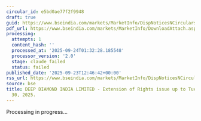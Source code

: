 ```yaml
---
circular_id: e5bd0ae77f2f9948
draft: true
guid: https://www.bseindia.com/markets/MarketInfo/DispNoticesNCirculars.aspx?Noticeid={0D99F779-8E6C-4301-BA87-D645A07E3001}&noticeno=20250923-56&dt=09/23/2025&icount=56&totcount=84&flag=0
pdf_url: https://www.bseindia.com/markets/MarketInfo/DownloadAttach.aspx?id=20250923-56&attachedId=453a266f-fa28-48f1-b894-fa0adaccf270
processing:
  attempts: 1
  content_hash: ''
  processed_at: '2025-09-24T01:32:28.185548'
  processor_version: '2.0'
  stage: claude_failed
  status: failed
published_date: '2025-09-23T12:46:42+00:00'
rss_url: https://www.bseindia.com/markets/MarketInfo/DispNoticesNCirculars.aspx?Noticeid={0D99F779-8E6C-4301-BA87-D645A07E3001}&noticeno=20250923-56&dt=09/23/2025&icount=56&totcount=84&flag=0
source: bse
title: DEEP DIAMOND INDIA LIMITED - Extension of Rights issue up to Tuesday, September
  30, 2025.
---
```


Processing in progress...